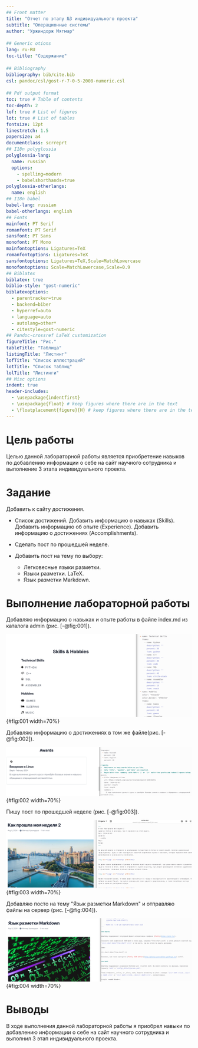 ```yaml
---
## Front matter
title: "Отчет по этапу №3 индивидуального проекта"
subtitle: "Операционные системы"
author: "Уржиндорж Мягмар"

## Generic otions
lang: ru-RU
toc-title: "Содержание"

## Bibliography
bibliography: bib/cite.bib
csl: pandoc/csl/gost-r-7-0-5-2008-numeric.csl

## Pdf output format
toc: true # Table of contents
toc-depth: 2
lof: true # List of figures
lot: true # List of tables
fontsize: 12pt
linestretch: 1.5
papersize: a4
documentclass: scrreprt
## I18n polyglossia
polyglossia-lang:
  name: russian
  options:
	- spelling=modern
	- babelshorthands=true
polyglossia-otherlangs:
  name: english
## I18n babel
babel-lang: russian
babel-otherlangs: english
## Fonts
mainfont: PT Serif
romanfont: PT Serif
sansfont: PT Sans
monofont: PT Mono
mainfontoptions: Ligatures=TeX
romanfontoptions: Ligatures=TeX
sansfontoptions: Ligatures=TeX,Scale=MatchLowercase
monofontoptions: Scale=MatchLowercase,Scale=0.9
## Biblatex
biblatex: true
biblio-style: "gost-numeric"
biblatexoptions:
  - parentracker=true
  - backend=biber
  - hyperref=auto
  - language=auto
  - autolang=other*
  - citestyle=gost-numeric
## Pandoc-crossref LaTeX customization
figureTitle: "Рис."
tableTitle: "Таблица"
listingTitle: "Листинг"
lofTitle: "Список иллюстраций"
lotTitle: "Список таблиц"
lolTitle: "Листинги"
## Misc options
indent: true
header-includes:
  - \usepackage{indentfirst}
  - \usepackage{float} # keep figures where there are in the text
  - \floatplacement{figure}{H} # keep figures where there are in the text
---
```


# Цель работы

Целью данной лабораторной работы является приобретение навыков по добавлению информации о себе на сайт научного сотрудника и выполнение 3 этапа индивидуального проекта.

# Задание

Добавить к сайту достижения.
- Список достижений.
Добавить информацию о навыках (Skills).
Добавить информацию об опыте (Experience).
Добавить информацию о достижениях (Accomplishments).

- Сделать пост по прошедшей неделе.
- Добавить пост на тему по выбору:
    - Легковесные языки разметки.
    - Языки разметки. LaTeX.
    - Язык разметки Markdown.

# Выполнение лабораторной работы

Добавляю информацию о навыках и опыте работы в файле index.md из каталога admin (рис. [-@fig:001]).

![Добавление информации](image/1.png){#fig:001 width=70%}

Добавляю информацию о достижениях в том же файле(рис. [-@fig:002]).

![Добавление информации](image/2.png){#fig:002 width=70%}

Пишу пост по прошедшей неделе (рис. [-@fig:003]).

![Добавление поста по прошедшей неделе](image/3.png){#fig:003 width=70%}

Добавляю посто на тему "Язык разметки Markdown" и отправляю файлы на сервер (рис. [-@fig:004]).

![Добавление поста по теме](image/4.png){#fig:004 width=70%}

# Выводы

В ходе выполнения данной лабораторной работы я приобрел навыки по добавлению информации о себе на сайт научного сотрудника и выполнил 3 этап индивидуального проекта.
